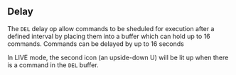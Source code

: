 ## Delay
The `DEL` delay op allow commands to be sheduled for execution after a
defined interval by placing them into a buffer which can hold up to 16 commands.
Commands can be delayed by up to 16 seconds

In LIVE mode, the second icon (an upside-down U) will be lit up when there is
a command in the `DEL` buffer.
